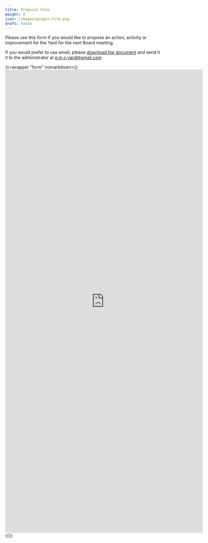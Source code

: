 ```yaml
---
title: Proposal Form
weight: 4
icon: /images/google-form.png
draft: false
---
```


Please use this form if you would like to propose an action, activity or improvement for the Yard for the next Board meeting.

<!--more-->

If you would prefer to use email, please [download the document](proposal-form.docx) and send it it to the administrator at [e.m.c.yard@gmail.com](mailto:e.m.c.yard@gmail.com)

{{<wrapper "form" nomarkdown>}}<iframe src="https://docs.google.com/forms/d/e/1FAIpQLScI1NSpmUUvf0_U5RQNR1rWPpvz-jDV4lRnevNntuX5LYi0qw/viewform?embedded=true" width="640" height="1500" frameborder="0" marginheight="0" marginwidth="0">Loading…</iframe>
{{</wrapper>}}
